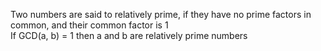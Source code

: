 Two numbers are said to relatively prime, if they have no prime factors in common, and their common factor is 1  
If GCD(a, b) = 1 then a and b are relatively prime numbers
